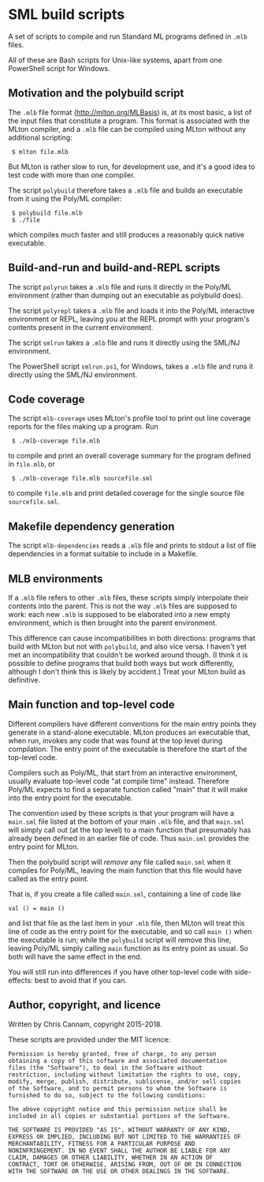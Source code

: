
SML build scripts
==================

A set of scripts to compile and run Standard ML programs defined in
`.mlb` files.

All of these are Bash scripts for Unix-like systems, apart from one
PowerShell script for Windows.


Motivation and the polybuild script
-----------------------------------

The `.mlb` file format (http://mlton.org/MLBasis) is, at its most
basic, a list of the input files that constitute a program. This
format is associated with the MLton compiler, and a `.mlb` file can be
compiled using MLton without any additional scripting:

```
 $ mlton file.mlb
```

But MLton is rather slow to run, for development use, and it's a good
idea to test code with more than one compiler.

The script `polybuild` therefore takes a `.mlb` file and builds an
executable from it using the Poly/ML compiler:

```
 $ polybuild file.mlb
 $ ./file
```

which compiles much faster and still produces a reasonably quick
native executable.


Build-and-run and build-and-REPL scripts
----------------------------------------

The script `polyrun` takes a `.mlb` file and runs it directly in the
Poly/ML environment (rather than dumping out an executable as
polybuild does).

The script `polyrepl` takes a `.mlb` file and loads it into the
Poly/ML interactive environment or REPL, leaving you at the REPL
prompt with your program's contents present in the current
environment.

The script `smlrun` takes a `.mlb` file and runs it directly using the
SML/NJ environment.

The PowerShell script `smlrun.ps1`, for Windows, takes a `.mlb` file
and runs it directly using the SML/NJ environment.


Code coverage
-------------

The script `mlb-coverage` uses MLton's profile tool to print out line
coverage reports for the files making up a program. Run

```
 $ ./mlb-coverage file.mlb
```

to compile and print an overall coverage summary for the program
defined in `file.mlb`, or

```
 $ ./mlb-coverage file.mlb sourcefile.sml
```

to compile `file.mlb` and print detailed coverage for the single
source file `sourcefile.sml`.


Makefile dependency generation
------------------------------

The script `mlb-dependencies` reads a `.mlb` file and prints to stdout
a list of file dependencies in a format suitable to include in a
Makefile.


MLB environments
----------------

If a `.mlb` file refers to other `.mlb` files, these scripts simply
interpolate their contents into the parent. This is not the way `.mlb`
files are supposed to work: each new `.mlb` is supposed to be
elaborated into a new empty environment, which is then brought into
the parent environment.

This difference can cause incompatibilities in both directions:
programs that build with MLton but not with `polybuild`, and also vice
versa. I haven't yet met an incompatibility that couldn't be worked
around though. (I think it is possible to define programs that build
both ways but work differently, although I don't think this is likely
by accident.) Treat your MLton build as definitive.


Main function and top-level code
--------------------------------

Different compilers have different conventions for the main entry
points they generate in a stand-alone executable. MLton produces an
executable that, when run, invokes any code that was found at the top
level during compilation. The entry point of the executable is
therefore the start of the top-level code.

Compilers such as Poly/ML, that start from an interactive environment,
usually evaluate top-level code "at compile time" instead. Therefore
Poly/ML expects to find a separate function called "main" that it will
make into the entry point for the executable.

The convention used by these scripts is that your program will have a
`main.sml` file listed at the bottom of your main `.mlb` file, and
that `main.sml` will simply call out (at the top level) to a main
function that presumably has already been defined in an earlier file
of code. Thus `main.sml` provides the entry point for MLton.

Then the polybuild script will *remove* any file called `main.sml`
when it compiles for Poly/ML, leaving the main function that this file
would have called as the entry point.

That is, if you create a file called `main.sml`, containing a line of
code like

```
val () = main ()
```

and list that file as the last item in your `.mlb` file, then MLton
will treat this line of code as the entry point for the executable,
and so call `main ()` when the executable is run; while the
`polybuild` script will remove this line, leaving Poly/ML simply
calling `main` function as its entry point as usual. So both will have
the same effect in the end.

You will still run into differences if you have other top-level code
with side-effects: best to avoid that if you can.


Author, copyright, and licence
------------------------------

Written by Chris Cannam, copyright 2015-2018.

These scripts are provided under the MIT licence:

    Permission is hereby granted, free of charge, to any person
    obtaining a copy of this software and associated documentation
    files (the "Software"), to deal in the Software without
    restriction, including without limitation the rights to use, copy,
    modify, merge, publish, distribute, sublicense, and/or sell copies
    of the Software, and to permit persons to whom the Software is
    furnished to do so, subject to the following conditions:

    The above copyright notice and this permission notice shall be
    included in all copies or substantial portions of the Software.

    THE SOFTWARE IS PROVIDED "AS IS", WITHOUT WARRANTY OF ANY KIND,
    EXPRESS OR IMPLIED, INCLUDING BUT NOT LIMITED TO THE WARRANTIES OF
    MERCHANTABILITY, FITNESS FOR A PARTICULAR PURPOSE AND
    NONINFRINGEMENT. IN NO EVENT SHALL THE AUTHOR BE LIABLE FOR ANY
    CLAIM, DAMAGES OR OTHER LIABILITY, WHETHER IN AN ACTION OF
    CONTRACT, TORT OR OTHERWISE, ARISING FROM, OUT OF OR IN CONNECTION
    WITH THE SOFTWARE OR THE USE OR OTHER DEALINGS IN THE SOFTWARE.


